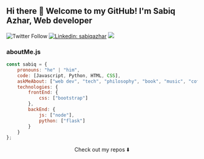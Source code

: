 ## Hi there 👋 Welcome to my GitHub! I'm Sabiq Azhar, Web developer


![Twitter Follow](https://img.shields.io/twitter/follow/starkinnutshell?style=social)
[![Linkedin: sabiqazhar](https://img.shields.io/badge/-sabiq-blue?style=flat-square&logo=Linkedin&logoColor=white&link=https://https://www.linkedin.com/in/sabiq-azhar-prayoga-58b1a8191/)](https://www.linkedin.com/in/sabiq-azhar-prayoga-58b1a8191/)
![](https://visitor-badge.glitch.me/badge?page_id=sabiqazhat.sabiqazhar)

### aboutMe.js

```javascript
const sabiq = {
    pronouns: "he" | "him",
    code: [Javascript, Python, HTML, CSS],
    askMeAbout: ["web dev", "tech", "philosophy", "book", "music", "coffee"],
    technologies: {
        frontEnd: {
            css: ["bootstrap"]
        },
        backEnd: {
            js: ["node"],
            python: ["flask"]
        }        
    }
};
```

<p align="center">
Check out my repos ⬇️  
</p>
